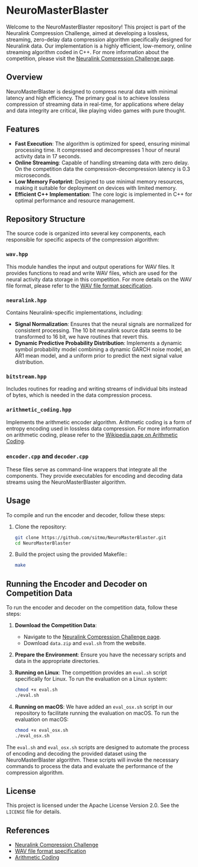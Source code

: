 # NeuroMasterBlaster

Welcome to the NeuroMasterBlaster repository! This project is part of the Neuralink Compression Challenge, aimed at developing a lossless, streaming, zero-delay data compression algorithm specifically designed for Neuralink data. Our implementation is a highly efficient, low-memory, online streaming algorithm coded in C++. For more information about the competition, please visit the [Neuralink Compression Challenge page](https://content.neuralink.com/compression-challenge/README.html).

## Overview

NeuroMasterBlaster is designed to compress neural data with minimal latency and high efficiency. The primary goal is to achieve lossless compression of streaming data in real-time, for applications where delay and data integrity are critical, like playing video games with pure thought.

## Features

- **Fast Execution**: The algorithm is optimized for speed, ensuring minimal processing time. It compressed and decompresses 1 hour of neural activity data in 17 seconds.
- **Online Streaming**: Capable of handling streaming data with zero delay. On the competition data the compression-decompression latency is 0.3 microseconds. 
- **Low Memory Footprint**: Designed to use minimal memory resources, making it suitable for deployment on devices with limited memory.
- **Efficient C++ Implementation**: The core logic is implemented in C++ for optimal performance and resource management.

## Repository Structure

The source code is organized into several key components, each responsible for specific aspects of the compression algorithm:

### `wav.hpp`

This module handles the input and output operations for WAV files. It provides functions to read and write WAV files, which are  used for the neural activity data storage in this competition. For more details on the WAV file format, please refer to the [WAV file format specification](https://en.wikipedia.org/wiki/WAV).

### `neuralink.hpp`

Contains Neuralink-specific implementations, including:
- **Signal Normalization**: Ensures that the neural signals are normalized for consistent processing. The 10 bit neuralink source data seems to be transformed to 16 bit, we have routines that revert this.
- **Dynamic Predictive Probability Distribution**: Implements a dynamic symbol probability model combining a dynamic GARCH noise model, an AR1 mean model, and a uniform prior to predict the next signal value distribution.

### `bitstream.hpp`

Includes routines for reading and writing streams of individual bits instead of bytes, which is needed in the data compression process.

### `arithmetic_coding.hpp`

Implements the arithmetic encoder algorithm. Arithmetic coding is a form of entropy encoding used in lossless data compression. For more information on arithmetic coding, please refer to the [Wikipedia page on Arithmetic Coding](https://en.wikipedia.org/wiki/Arithmetic_coding).

### `encoder.cpp` and `decoder.cpp`

These files serve as command-line wrappers that integrate all the components. They provide executables for encoding and decoding data streams using the NeuroMasterBlaster algorithm.

## Usage

To compile and run the encoder and decoder, follow these steps:

1. Clone the repository:
   ```bash
   git clone https://github.com/sitmo/NeuroMasterBlaster.git
   cd NeuroMasterBlaster
   ```

2. Build the project using the provided Makefile::
   ```bash
   make
   ```
## Running the Encoder and Decoder on Competition Data

To run the encoder and decoder on the competition data, follow these steps:

1. **Download the Competition Data**:
   - Navigate to the [Neuralink Compression Challenge page](https://content.neuralink.com/compression-challenge/README.html).
   - Download `data.zip` and `eval.sh` from the website.


2. **Prepare the Environment**:
   Ensure you have the necessary scripts and data in the appropriate directories.

3. **Running on Linux**:
   The competition provides an `eval.sh` script specifically for Linux. To run the evaluation on a Linux system:
   ```bash
   chmod +x eval.sh
   ./eval.sh
   ```

4. **Running on macOS**:
   We have added an `eval_osx.sh` script in our repository to facilitate running the evaluation on macOS. To run the evaluation on macOS:
   ```bash
   chmod +x eval_osx.sh
   ./eval_osx.sh
   ```

The `eval.sh` and `eval_osx.sh` scripts are designed to automate the process of encoding and decoding the provided dataset using the NeuroMasterBlaster algorithm. These scripts will invoke the necessary commands to process the data and evaluate the performance of the compression algorithm.


## License

This project is licensed under the Apache License Version 2.0. See the `LICENSE` file for details.

## References

- [Neuralink Compression Challenge](https://content.neuralink.com/compression-challenge/README.html)
- [WAV file format specification](https://en.wikipedia.org/wiki/WAV)
- [Arithmetic Coding](https://en.wikipedia.org/wiki/Arithmetic_coding)

